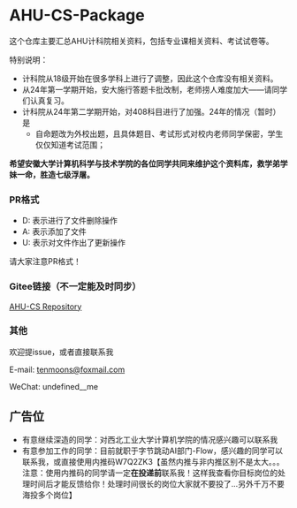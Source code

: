 # AHU-CS-Package
这个仓库主要汇总AHU计科院相关资料，包括专业课相关资料、考试试卷等。

特别说明：

+ 计科院从18级开始在很多学科上进行了调整，因此这个仓库没有相关资料。
+ 从24年第一学期开始，安大施行答题卡批改制，老师捞人难度加大——请同学们认真复习。
+ 计科院从24年第二学期开始，对408科目进行了加强。24年的情况（暂时）是
  + 自命题改为外校出题，且具体题目、考试形式对校内老师同学保密，学生仅仅知道考试范围；



**希望安徽大学计算机科学与技术学院的各位同学共同来维护这个资料库，救学弟学妹一命，胜造七级浮屠。**

### PR格式
- D: 表示进行了文件删除操作
- A: 表示添加了文件
- U: 表示对文件作出了更新操作

请大家注意PR格式！

### Gitee链接（不一定能及时同步）
[AHU-CS Repository](https://gitee.com/supersy/ahu-cs-repository)


### 其他

欢迎提issue，或者直接联系我

E-mail: tenmoons@foxmail.com

WeChat: undefined__me

## 广告位
- 有意继续深造的同学：对西北工业大学计算机学院的情况感兴趣可以联系我
- 有意参加工作的同学：目前就职于字节跳动AI部门-Flow，感兴趣的同学可以联系我，或直接使用内推码W7Q2ZK3【虽然内推与非内推区别不是太大。。。注意：使用内推码的同学请一定**在投递前**联系我！这样我查看你目标岗位的处理时间后才能反馈给你！处理时间很长的岗位大家就不要投了...另外千万不要海投多个岗位】
